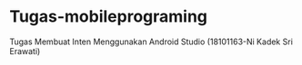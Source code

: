 # Tugas-mobileprograming
Tugas Membuat Inten Menggunakan Android Studio (18101163-Ni Kadek Sri Erawati)
